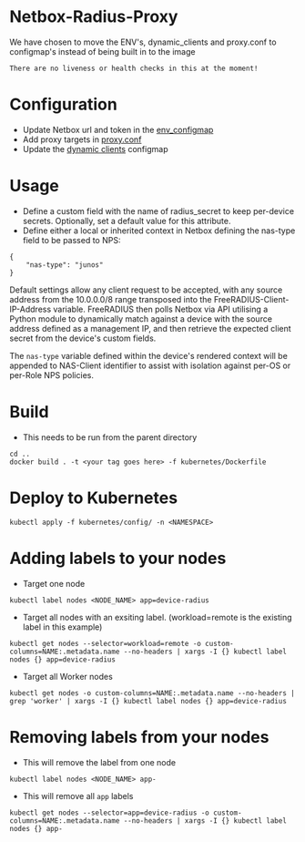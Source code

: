 # Netbox-Radius-Proxy

We have chosen to move the ENV's, dynamic_clients and proxy.conf to configmap's instead of being built in to the image

`There are no liveness or health checks in this at the moment!`

# Configuration
- Update Netbox url and token in the [env_configmap](config/env_configmap.yaml)
- Add proxy targets in [proxy.conf](config/proxy_configmap.yaml)
- Update the [dynamic clients](config/dynamic_clients_configmap.yaml) configmap

# Usage
- Define a custom field with the name of radius_secret to keep per-device secrets. Optionally, set a default value for this attribute.
- Define either a local or inherited context in Netbox defining the nas-type field to be passed to NPS:
```
{
    "nas-type": "junos"
}
```

Default settings allow any client request to be accepted, with any source address from the 10.0.0.0/8 range transposed into the FreeRADIUS-Client-IP-Address variable. FreeRADIUS then polls Netbox via API utilising a Python module to dynamically match against a device with the source address defined as a management IP, and then retrieve the expected client secret from the device's custom fields.

The `nas-type` variable defined within the device's rendered context will be appended to NAS-Client identifier to assist with isolation against per-OS or per-Role NPS policies.

# Build

- This needs to be run from the parent directory
```
cd ..
docker build . -t <your tag goes here> -f kubernetes/Dockerfile
```

# Deploy to Kubernetes

```
kubectl apply -f kubernetes/config/ -n <NAMESPACE>
```

# Adding labels to your nodes

- Target one node
```
kubectl label nodes <NODE_NAME> app=device-radius
```

- Target all nodes with an exsiting label. (workload=remote is the existing label in this example)
```
kubectl get nodes --selector=workload=remote -o custom-columns=NAME:.metadata.name --no-headers | xargs -I {} kubectl label nodes {} app=device-radius
```

- Target all Worker nodes
```
kubectl get nodes -o custom-columns=NAME:.metadata.name --no-headers | grep 'worker' | xargs -I {} kubectl label nodes {} app=device-radius
```

# Removing labels from your nodes

- This will remove the label from one node
```
kubectl label nodes <NODE_NAME> app-
```


- This will remove all `app` labels
```
kubectl get nodes --selector=app=device-radius -o custom-columns=NAME:.metadata.name --no-headers | xargs -I {} kubectl label nodes {} app-
```

